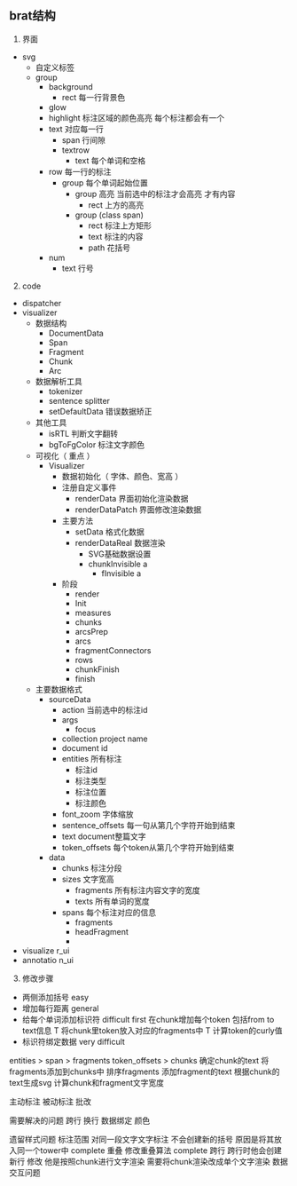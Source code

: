 ## brat结构
1. 界面
- svg
    - 自定义标签
    - group
        - background
            - rect 每一行背景色
        - glow
        - highlight 标注区域的颜色高亮 每个标注都会有一个
        - text 对应每一行
            - span 行间隙
            - textrow
                - text 每个单词和空格
        - row 每一行的标注
            - group 每个单词起始位置
                - group 高亮 当前选中的标注才会高亮 才有内容
                    - rect 上方的高亮
                - group (class span)
                    - rect 标注上方矩形
                    - text 标注的内容
                    - path 花括号
        - num
            - text 行号

2. code
- dispatcher
- visualizer
    - 数据结构
        - DocumentData
        - Span
        - Fragment
        - Chunk
        - Arc
    - 数据解析工具
        - tokenizer
        - sentence splitter
        - setDefaultData 错误数据矫正
    - 其他工具
        - isRTL 判断文字翻转
        - bgToFgColor 标注文字颜色
    - 可视化（ 重点 ）
        - Visualizer
            - 数据初始化（ 字体、颜色、宽高 ）
            - 注册自定义事件
                - renderData 界面初始化渲染数据
                - renderDataPatch 界面修改渲染数据
            - 主要方法
                - setData 格式化数据
                - renderDataReal 数据渲染
                    - SVG基础数据设置
                    - chunkInvisible a
                        - fInvisible a
            - 阶段
                - render
                - Init
                - measures
                - chunks
                - arcsPrep
                - arcs
                - fragmentConnectors
                - rows
                - chunkFinish
                - finish
    - 主要数据格式
        - sourceData
            - action 当前选中的标注id
            - args
                - focus
            - collection project name
            - document id
            - entities 所有标注
                - 标注id
                - 标注类型
                - 标注位置
                - 标注颜色
            - font_zoom 字体缩放
            - sentence_offsets 每一句从第几个字符开始到结束
            - text document整篇文字
            - token_offsets 每个token从第几个字符开始到结束
        - data 
            - chunks 标注分段
            - sizes 文字宽高
                - fragments 所有标注内容文字的宽度
                - texts 所有单词的宽度
            - spans 每个标注对应的信息
                - fragments
                - headFragment
                - 
- visualize
r_ui
- annotatio
n_ui


3. 修改步骤

- 两侧添加括号 easy
- 增加每行距离 general
- 给每个单词添加标识符 difficult first
    在chunk增加每个token 包括from to text信息 T
    将chunk里token放入对应的fragments中 T
    计算token的curly值
- 标识符绑定数据 very difficult

entities > span > fragments
token_offsets > chunks 确定chunk的text
将fragments添加到chunks中 排序fragments 添加fragment的text
根据chunk的text生成svg 计算chunk和fragment文字宽度

主动标注
被动标注
    批改

需要解决的问题 跨行 换行 数据绑定 颜色

遗留样式问题
    标注范围 对同一段文字文字标注 不会创建新的括号 原因是将其放入同一个tower中 complete
    重叠 修改重叠算法 complete
    跨行 跨行时他会创建新行 修改 他是按照chunk进行文字渲染 需要将chunk渲染改成单个文字渲染
数据交互问题